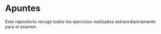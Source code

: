 # Apuntes

Este repositorio recoge todos los ejercicios realizados extraordianriamente para el examen.
